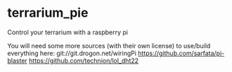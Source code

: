 # terrarium_pie
Control your terrarium with a raspberry pi

You will need some more sources (with their own license) to use/build everything here:
git://git.drogon.net/wiringPi
https://github.com/sarfata/pi-blaster
https://github.com/technion/lol_dht22

